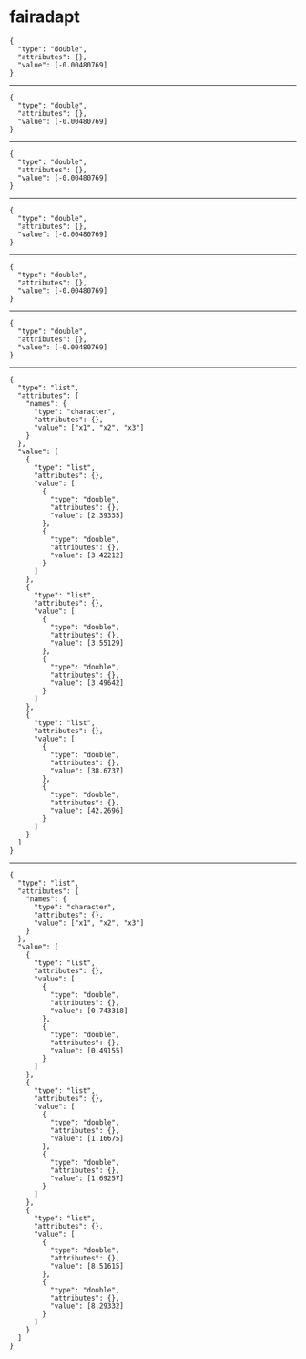 # fairadapt

    {
      "type": "double",
      "attributes": {},
      "value": [-0.00480769]
    }

---

    {
      "type": "double",
      "attributes": {},
      "value": [-0.00480769]
    }

---

    {
      "type": "double",
      "attributes": {},
      "value": [-0.00480769]
    }

---

    {
      "type": "double",
      "attributes": {},
      "value": [-0.00480769]
    }

---

    {
      "type": "double",
      "attributes": {},
      "value": [-0.00480769]
    }

---

    {
      "type": "double",
      "attributes": {},
      "value": [-0.00480769]
    }

---

    {
      "type": "list",
      "attributes": {
        "names": {
          "type": "character",
          "attributes": {},
          "value": ["x1", "x2", "x3"]
        }
      },
      "value": [
        {
          "type": "list",
          "attributes": {},
          "value": [
            {
              "type": "double",
              "attributes": {},
              "value": [2.39335]
            },
            {
              "type": "double",
              "attributes": {},
              "value": [3.42212]
            }
          ]
        },
        {
          "type": "list",
          "attributes": {},
          "value": [
            {
              "type": "double",
              "attributes": {},
              "value": [3.55129]
            },
            {
              "type": "double",
              "attributes": {},
              "value": [3.49642]
            }
          ]
        },
        {
          "type": "list",
          "attributes": {},
          "value": [
            {
              "type": "double",
              "attributes": {},
              "value": [38.6737]
            },
            {
              "type": "double",
              "attributes": {},
              "value": [42.2696]
            }
          ]
        }
      ]
    }

---

    {
      "type": "list",
      "attributes": {
        "names": {
          "type": "character",
          "attributes": {},
          "value": ["x1", "x2", "x3"]
        }
      },
      "value": [
        {
          "type": "list",
          "attributes": {},
          "value": [
            {
              "type": "double",
              "attributes": {},
              "value": [0.743318]
            },
            {
              "type": "double",
              "attributes": {},
              "value": [0.49155]
            }
          ]
        },
        {
          "type": "list",
          "attributes": {},
          "value": [
            {
              "type": "double",
              "attributes": {},
              "value": [1.16675]
            },
            {
              "type": "double",
              "attributes": {},
              "value": [1.69257]
            }
          ]
        },
        {
          "type": "list",
          "attributes": {},
          "value": [
            {
              "type": "double",
              "attributes": {},
              "value": [8.51615]
            },
            {
              "type": "double",
              "attributes": {},
              "value": [8.29332]
            }
          ]
        }
      ]
    }

